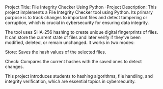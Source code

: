 Project Title: File Integrity Checker Using Python
-Project Description:
This project implements a File Integrity Checker tool using Python. Its primary purpose is to track changes to important files and detect tampering or corruption, which is crucial in cybersecurity for ensuring data integrity.

The tool uses SHA-256 hashing to create unique digital fingerprints of files. It can store the current state of files and later verify if they’ve been modified, deleted, or remain unchanged. It works in two modes:

Store: Saves the hash values of the selected files.

Check: Compares the current hashes with the saved ones to detect changes.

This project introduces students to hashing algorithms, file handling, and integrity verification, which are essential topics in cybersecurity.
